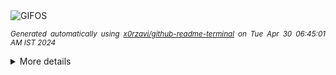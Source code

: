 <div align="justify">
<picture>
    <source media="(prefers-color-scheme: dark)" srcset="https://i.ibb.co/x2N14Vg/output-gif.gif">
    <source media="(prefers-color-scheme: light)" srcset="https://i.ibb.co/x2N14Vg/output-gif.gif">
    <img alt="GIFOS" src="https://i.ibb.co/x2N14Vg/output-gif.gif">
</picture>

<sub><i>Generated automatically using [x0rzavi/github-readme-terminal](https://github.com/x0rzavi/github-readme-terminal) on Tue Apr 30 06:45:01 AM IST 2024</i></sub>

<details>
<summary>More details</summary>

</details>
</div>

<!-- Image deletion URL: https://ibb.co/7Sqn97p/2930e05c94750e73234a35e69b0f69ca -->